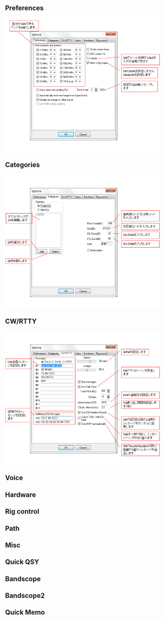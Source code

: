 ## Preferences

![Preferences](https://github.com/jr8ppg/zLog/blob/images/options_1.png)

## Categories

![Categories](https://github.com/jr8ppg/zLog/blob/images/options_2.png)

## CW/RTTY

![CW/RTTY](https://github.com/jr8ppg/zLog/blob/images/options_3.png)

## Voice

## Hardware


## Rig control

## Path


## Misc


## Quick QSY


## Bandscope


## Bandscope2


## Quick Memo

